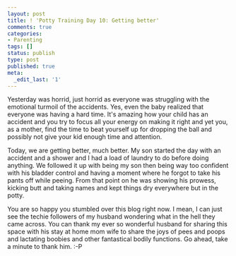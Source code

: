 ```yaml
---
layout: post
title: ! 'Potty Training Day 10: Getting better'
comments: true
categories:
- Parenting
tags: []
status: publish
type: post
published: true
meta:
  _edit_last: '1'
---
```

Yesterday was horrid, just horrid as everyone was struggling with the emotional turmoil of the accidents.  Yes, even the baby realized that everyone was having a hard time.  It's amazing how your child has an accident and you try to focus all your energy on making it right and yet you, as a mother, find the time to beat yourself up for dropping the ball and possibly not give your kid enough time and attention.  

Today, we are getting better, much better.  My son started the day with an accident and a shower and I had a load of laundry to do before doing anything.  We followed it up with being my son then being way too confident with his bladder control and having a moment where he forgot to take his pants off while peeing.  From that point on he was showing his prowess, kicking butt and taking names and kept things dry everywhere but in the potty.  

You are so happy you stumbled over this blog right now.  I mean, I can just see the techie followers of my husband wondering what in the hell they came across.  You can thank my ever so wonderful husband for sharing this space with his stay at home mom wife to share the joys of pees and poops and lactating boobies and other fantastical bodily functions.  Go ahead, take a minute to thank him. :-P

